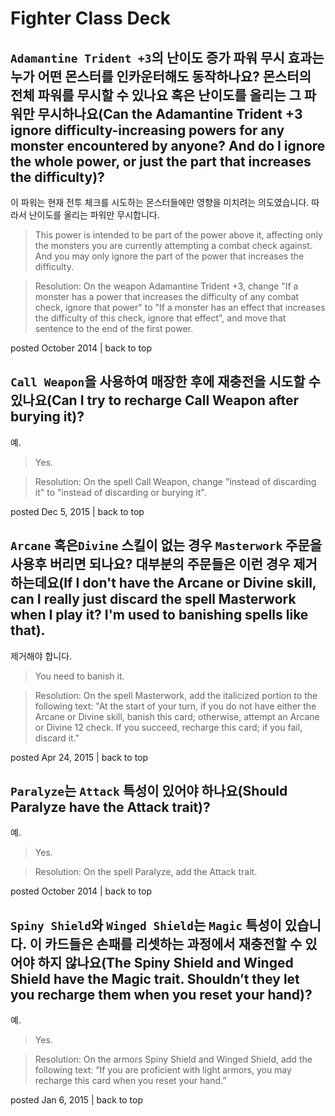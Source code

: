 # Fighter Class Deck

## `Adamantine Trident +3`의 난이도 증가 파워 무시 효과는 누가 어떤 몬스터를 인카운터해도 동작하나요? 몬스터의 전체 파워를 무시할 수 있나요 혹은 난이도를 올리는 그 파워만 무시하나요(Can the Adamantine Trident +3 ignore difficulty-increasing powers for any monster encountered by anyone? And do I ignore the whole power, or just the part that increases the difficulty)?

이 파워는 현재 전투 체크를 시도하는 몬스터들에만 영향을 미치려는 의도였습니다. 따라서 난이도를 올리는 파워만 무시합니다. 

> This power is intended to be part of the power above it, affecting only the monsters you are currently attempting a combat check against. And you may only ignore the part of the power that increases the difficulty.

> Resolution: On the weapon Adamantine Trident +3, change "If a monster has a power that increases the difficulty of any combat check, ignore that power" to "If a monster has an effect that increases the difficulty of this check, ignore that effect", and move that sentence to the end of the first power.

posted October 2014 | back to top

## `Call Weapon`을 사용하여 매장한 후에 재충전을 시도할 수 있나요(Can I try to recharge Call Weapon after burying it)?

예.

> Yes.

> Resolution: On the spell Call Weapon, change "instead of discarding it" to "instead of discarding or burying it".

posted Dec 5, 2015 | back to top

## `Arcane` 혹은`Divine` 스킬이 없는 경우 `Masterwork` 주문을 사용후 버리면 되나요? 대부분의 주문들은 이런 경우 제거하는데요(If I don't have the Arcane or Divine skill, can I really just discard the spell Masterwork when I play it? I'm used to banishing spells like that).

제거해야 합니다.

> You need to banish it.

> Resolution: On the spell Masterwork, add the italicized portion to the following text: "At the start of your turn, if you do not have either the Arcane or Divine skill, banish this card; otherwise, attempt an Arcane or Divine 12 check. If you succeed, recharge this card; if you fail, discard it."

posted Apr 24, 2015 | back to top

## `Paralyze`는 `Attack` 특성이 있어야 하나요(Should Paralyze have the Attack trait)?

예.

> Yes.

> Resolution: On the spell Paralyze, add the Attack trait.

posted October 2014 | back to top

## `Spiny Shield`와 `Winged Shield`는 `Magic` 특성이 있습니다. 이 카드들은 손패를 리셋하는 과정에서 재충전할 수 있어야 하지 않나요(The Spiny Shield and Winged Shield have the Magic trait. Shouldn’t they let you recharge them when you reset your hand)?

예.

> Yes.

> Resolution: On the armors Spiny Shield and Winged Shield, add the following text: “If you are proficient with light armors, you may recharge this card when you reset your hand.”

posted Jan 6, 2015 | back to top